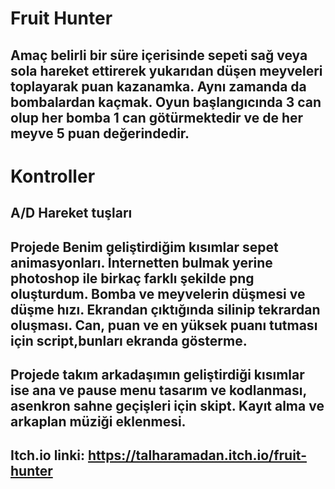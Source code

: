 # Fruit Hunter
 
## Amaç belirli bir süre içerisinde sepeti sağ veya sola hareket ettirerek yukarıdan düşen meyveleri toplayarak puan kazanamka. Aynı zamanda da bombalardan kaçmak. Oyun başlangıcında 3 can olup her bomba 1 can götürmektedir ve de her meyve 5 puan değerindedir.


# Kontroller
## A/D Hareket tuşları

## Projede Benim geliştirdiğim kısımlar sepet animasyonları. İnternetten bulmak yerine photoshop ile birkaç farklı şekilde png oluşturdum. Bomba ve meyvelerin düşmesi ve düşme hızı. Ekrandan çıktığında silinip tekrardan oluşması. Can, puan ve en yüksek puanı tutması için script,bunları ekranda gösterme.

## Projede takım arkadaşımın geliştirdiği kısımlar ise ana ve pause menu tasarım ve kodlanması, asenkron sahne geçişleri için skipt. Kayıt alma ve arkaplan müziği eklenmesi.

## Itch.io linki: https://talharamadan.itch.io/fruit-hunter
